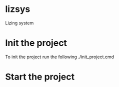 # lizsys
Lizing system

# 

# Init the project
To init the project run the following
./init_project.cmd

# Start the project 
